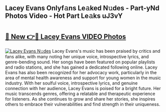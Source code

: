 ## Lacey Evans Onlyf𝚊ns Le𝚊ked N𝚞des - Part-yNd Photos Video - Hot Part Le𝚊ks uJ3vY

# <h2><a href="http://ab22949.deff.icu/?id=Lacey+Evans">🔗 New 👉🔴 Lacey Evans VIDEO Photos</a></h2>

[![Lacey Evans N𝚞des](https://i.imgur.com/rIISA9y.gif)](http://ab22949.deff.icu/?id=Lacey+Evans)
Lacey Evans's music has been praised by critics and fans alike, with many noting her unique voice, introspective lyrics, and genre-bending sound. Her songs have been featured on popular playlists and radio stations, and she has gained a dedicated following online. Lacey Evans has also been recognized for her advocacy work, particularly in the area of mental health awareness and support for young women in the music industry. With her soulful voice, introspective lyrics, and genuine connection with her audience, Lacey Evans is poised for a bright future. Her music transcends genres, offering a relatable and therapeutic experience for listeners. As she continues to grow and share her stories, she inspires others to embrace their vulnerabilities and find strength in their uniqueness.
